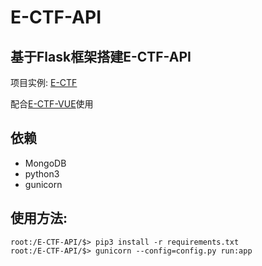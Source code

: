 # E-CTF-API

## 基于Flask框架搭建E-CTF-API
项目实例: [E-CTF](http://39.106.85.139/index)

配合[E-CTF-VUE](https://github.com/RGDZ-GZU/E-CTF-VUE.git)使用

## 依赖
* MongoDB
* python3
* gunicorn

## 使用方法:
```shell
root:/E-CTF-API/$> pip3 install -r requirements.txt
root:/E-CTF-API/$> gunicorn --config=config.py run:app
```